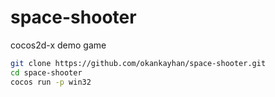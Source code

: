 # space-shooter
cocos2d-x demo game
```bash
git clone https://github.com/okankayhan/space-shooter.git
cd space-shooter
cocos run -p win32
```